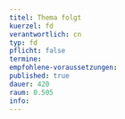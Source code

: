 ```yaml
---
titel: Thema folgt
kuerzel: fd
verantwortlich: cn
typ: fd
pflicht: false
termine:
empfohlene-voraussetzungen: 
published: true
dauer: 420
raum: 0.505
info: 
---
```

